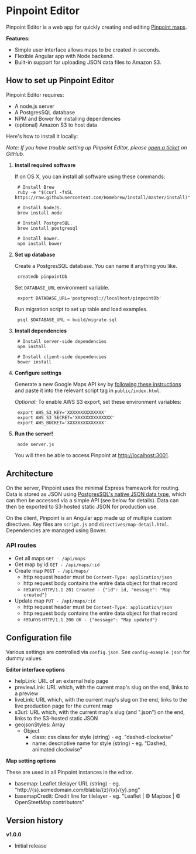 # Pinpoint Editor

Pinpoint Editor is a web app for quickly creating and editing [Pinpoint maps](https://github.com/dowjones/pinpoint-library).

**Features:**

- Simple user interface allows maps to be created in seconds.
- Flexible Angular app with Node backend.
- Built-in support for uploading JSON data files to Amazon S3.

## How to set up Pinpoint Editor

Pinpoint Editor requires:

- A node.js server
- A PostgresSQL database
- NPM and Bower for installing dependencies
- (optional) Amazon S3 to host data

Here's how to install it locally:

*Note: If you have trouble setting up Pinpoint Editor, please [open a ticket](https://github.com/dowjones/pinpoint-editor/issues/new) on GitHub.*

1. **Install required software**

    If on OS X, you can install all software using these commands:

        # Install Brew
        ruby -e "$(curl -fsSL https://raw.githubusercontent.com/Homebrew/install/master/install)"
    
        # Install NodeJS.
        brew install node

        # Install PostgreSQL.
        brew install postgresql

        # Install Bower.
        npm install bower

2. **Set up database**

    Create a PostgresSQL database. You can name it anything you like.

        createdb pinpointDb
    
    Set `DATABASE_URL` environment variable.
    
        export DATABASE_URL='postgresql://localhost/pinpointDb'
    
    Run migration script to set up table and load examples.

        psql $DATABASE_URL < build/migrate.sql

3. **Install dependencies**

        # Install server-side dependencies
        npm install
    
        # Install client-side dependencies
        bower install

4. **Configure settings**

    Generate a new Google Maps API key by [following these instructions](https://developers.google.com/maps/documentation/javascript/tutorial) and paste it into the relevant script tag in `public/index.html`.
    
    *Optional:* To enable AWS S3 export, set these environment variables:

        export AWS_S3_KEY='XXXXXXXXXXXXXX'
        export AWS_S3_SECRET='XXXXXXXXXXXXXX'
        export AWS_BUCKET='XXXXXXXXXXXXXX'
    
5. **Run the server!**

        node server.js

    You will then be able to access Pinpoint at [http://localhost:3001](http://localhost:3001/).

## Architecture

On the server, Pinpoint uses the minimal Express framework for routing. Data is stored as JSON using [PostgresSQL's native JSON data type](http://schinckel.net/2014/05/25/querying-json-in-postgres/), which can then be accessed via a simple API (see below for details). Data can then be exported to S3-hosted static JSON for production use.

On the client, Pinpoint is an Angular app made up of multiple custom directives. Key files are `script.js` and `directives/map-detail.html`. Dependencies are managed using Bower.

### API routes

* Get all maps `GET - /api/maps`
* Get map by id `GET - /api/maps/:id`
* Create map `POST - /api/maps/`
	* http request header must be `Content-Type: application/json`
    * http request body contains the entire data object for that record
    * returns `HTTP/1.1 201 Created - {"id": id, "message": "Map created"}`
* Update map `PUT - /api/maps/:id`
	* http request header must be `Content-Type: application/json`
    * http request body contains the entire data object for that record
    * returns `HTTP/1.1 200 OK - {"message": "Map updated"}`
    
## Configuration file

Various settings are controlled via `config.json`. See `config-example.json` for dummy values.

**Editor interface options**

* helpLink: URL of an external help page
* previewLink: URL which, with the current map's slug on the end, links to a preview
* liveLink: URL which, with the current map's slug on the end, links to the live production page for the current map
* s3url: URL which, with the current map's slug (and ".json") on the end, links to the S3-hosted static JSON
* geojsonStyles: Array
    * Object 
        * class: css class for style (string) - eg. "dashed-clockwise"
        * name: descriptive name for style (string) - eg. "Dashed, animated clockwise"

**Map setting options**

These are used in all Pinpoint instances in the editor.

* basemap: Leaflet tilelayer URL (string) - eg. "http://{s}.somedomain.com/blabla/{z}/{x}/{y}.png"
* basemapCredit: Credit line for tilelayer - eg. "Leaflet | © Mapbox | © OpenSteetMap contributors"


## Version history

**v1.0.0**

- Initial release        


